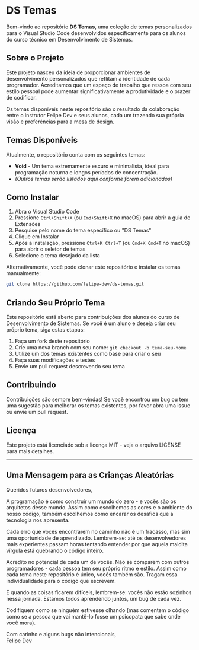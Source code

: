 # DS Temas

Bem-vindo ao repositório **DS Temas**, uma coleção de temas personalizados para o Visual Studio Code desenvolvidos especificamente para os alunos do curso técnico em Desenvolvimento de Sistemas.

## Sobre o Projeto

Este projeto nasceu da ideia de proporcionar ambientes de desenvolvimento personalizados que reflitam a identidade de cada programador. Acreditamos que um espaço de trabalho que ressoa com seu estilo pessoal pode aumentar significativamente a produtividade e o prazer de codificar.

Os temas disponíveis neste repositório são o resultado da colaboração entre o instrutor Felipe Dev e seus alunos, cada um trazendo sua própria visão e preferências para a mesa de design.

## Temas Disponíveis

Atualmente, o repositório conta com os seguintes temas:

- **Void** - Um tema extremamente escuro e minimalista, ideal para programação noturna e longos períodos de concentração.
- _(Outros temas serão listados aqui conforme forem adicionados)_

## Como Instalar

1. Abra o Visual Studio Code
2. Pressione `Ctrl+Shift+X` (ou `Cmd+Shift+X` no macOS) para abrir a guia de Extensões
3. Pesquise pelo nome do tema específico ou "DS Temas"
4. Clique em Instalar
5. Após a instalação, pressione `Ctrl+K Ctrl+T` (ou `Cmd+K Cmd+T` no macOS) para abrir o seletor de temas
6. Selecione o tema desejado da lista

Alternativamente, você pode clonar este repositório e instalar os temas manualmente:

```bash
git clone https://github.com/felipe-dev/ds-temas.git
```

## Criando Seu Próprio Tema

Este repositório está aberto para contribuições dos alunos do curso de Desenvolvimento de Sistemas. Se você é um aluno e deseja criar seu próprio tema, siga estas etapas:

1. Faça um fork deste repositório
2. Crie uma nova branch com seu nome: `git checkout -b tema-seu-nome`
3. Utilize um dos temas existentes como base para criar o seu
4. Faça suas modificações e testes
5. Envie um pull request descrevendo seu tema

## Contribuindo

Contribuições são sempre bem-vindas! Se você encontrou um bug ou tem uma sugestão para melhorar os temas existentes, por favor abra uma issue ou envie um pull request.

## Licença

Este projeto está licenciado sob a licença MIT - veja o arquivo LICENSE para mais detalhes.

---

## Uma Mensagem para as Crianças Aleatórias

Queridos futuros desenvolvedores,

A programação é como construir um mundo do zero - e vocês são os arquitetos desse mundo. Assim como escolhemos as cores e o ambiente do nosso código, também escolhemos como encarar os desafios que a tecnologia nos apresenta.

Cada erro que vocês encontrarem no caminho não é um fracasso, mas sim uma oportunidade de aprendizado. Lembrem-se: até os desenvolvedores mais experientes passam horas tentando entender por que aquela maldita vírgula está quebrando o código inteiro.

Acredito no potencial de cada um de vocês. Não se comparem com outros programadores - cada pessoa tem seu próprio ritmo e estilo. Assim como cada tema neste repositório é único, vocês também são. Tragam essa individualidade para o código que escrevem.

E quando as coisas ficarem difíceis, lembrem-se: vocês não estão sozinhos nessa jornada. Estamos todos aprendendo juntos, um bug de cada vez.

Codifiquem como se ninguém estivesse olhando (mas comentem o código como se a pessoa que vai mantê-lo fosse um psicopata que sabe onde você mora).

Com carinho e alguns bugs não intencionais,  
Felipe Dev
